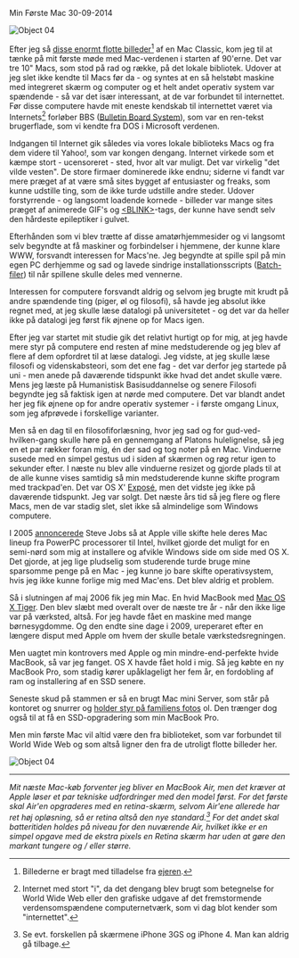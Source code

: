 Min F&oslash;rste Mac
30-09-2014

![Object 04](https://log.logiskhave.dk/static/20140930_object-04.jpg "Object #04 - via fiftyfootshadows.net")

Efter jeg så [disse enormt flotte billeder](http://fiftyfootshadows.net/2014/01/25/object-04/)[^0] af en Mac Classic, kom jeg til at tænke på mit første møde med Mac-verdenen i starten af 90'erne. Det var tre 10" Macs, som stod på rad og række, på det lokale bibliotek. Udover at jeg slet ikke kendte til Macs før da - og syntes at en så helstøbt maskine med integreret skærm og computer og et helt andet operativ system var spændende - så var det især interessant, at de var forbundet til internettet. Før disse computere havde mit eneste kendskab til internettet været via Internets[^1] forløber BBS ([Bulletin Board System](http://da.m.wikipedia.org/wiki/BBS)), som var en ren-tekst brugerflade, som vi kendte fra DOS i Microsoft verdenen.

Indgangen til Internet gik således via vores lokale biblioteks Macs og fra dem videre til Yahoo!, som var kongen dengang. Internet virkede som et kæmpe stort - ucensoreret - sted, hvor alt var muligt. Det var virkelig "det vilde vesten". De store firmaer dominerede ikke endnu; siderne vi fandt var mere præget af at være små sites bygget af entusiaster og freaks, som kunne udstille ting, som de ikke turde udstille andre steder. Udover forstyrrende - og langsomt loadende kornede - billeder var mange sites præget af animerede GIF's og [<BLINK\>](http://en.m.wikipedia.org/wiki/Blink_element)-tags, der kunne have sendt selv den hårdeste epileptiker i gulvet.

Efterhånden som vi blev trætte af disse amatørhjemmesider og vi langsomt selv begyndte at få maskiner og forbindelser i hjemmene, der kunne klare WWW, forsvandt interessen for Macs'ne. Jeg begyndte at spille spil på min egen PC derhjemme og sad og lavede sindrige installationsscripts ([Batch-filer](http://en.m.wikipedia.org/wiki/Batch_file#DOS)) til når spillene skulle deles med vennerne. 

Interessen for computere forsvandt aldrig og selvom jeg brugte mit krudt på andre spændende ting (piger, øl og filosofi), så havde jeg absolut ikke regnet med, at jeg skulle læse datalogi på universitetet - og det var da heller ikke på datalogi jeg først fik øjnene op for Macs igen.

Efter jeg var startet mit studie gik det relativt hurtigt op for mig, at jeg havde mere styr på computere end resten af mine medstuderende og jeg blev af flere af dem opfordret til at læse datalogi. Jeg vidste, at jeg skulle læse filosofi og videnskabsteori, som det ene fag - det var derfor jeg startede på uni - men anede på daværende tidspunkt ikke hvad det andet skulle være. Mens jeg læste på Humanistisk Basisuddannelse og senere Filosofi begyndte jeg så faktisk igen at nørde med computere. Det var blandt andet her jeg fik øjnene op for andre operativ systemer - i første omgang Linux, som jeg afprøvede i forskellige varianter. 

Men så en dag til en filosofiforlæsning, hvor jeg sad og for gud-ved-hvilken-gang skulle høre på en gennemgang af Platons hulelignelse, så jeg en et par rækker foran mig, én der sad og tog noter på en Mac. Vinduerne susede med en simpel gestus ud i siden af skærmen og røg retur igen to sekunder efter. I næste nu blev alle vinduerne resizet og gjorde plads til at de alle kunne vises samtidig så min medstuderende kunne skifte program med trackpad'en. Det var OS X' [Exposé](http://en.m.wikipedia.org/wiki/Exposé_(Mac_OS_X)), men det vidste jeg ikke på daværende tidspunkt. Jeg var solgt. Det næste års tid så jeg flere og flere Macs, men de var stadig slet, slet ikke så almindelige som Windows computere.  

I 2005 [annoncerede](https://www.youtube.com/watch?v=ghdTqnYnFyg) Steve Jobs så at Apple ville skifte hele deres Mac lineup fra PowerPC processorer til Intel, hvilket gjorde det muligt for en semi-nørd som mig at installere og afvikle Windows side om side med OS X. Det gjorde, at jeg lige pludselig som studerende turde bruge mine sparsomme penge på en Mac - jeg kunne jo bare skifte operativsystem, hvis jeg ikke kunne forlige mig med Mac'ens. Det blev aldrig et problem. 

Så i slutningen af maj 2006 fik jeg min Mac. En hvid MacBook med [Mac OS X Tiger](http://en.wikipedia.org/wiki/Mac_OS_X_Tiger). Den blev slæbt med overalt over de næste tre år - når den ikke lige var på værksted, altså. For jeg havde fået en maskine med mange børnesygdomme. Og den endte sine dage i 2009, ureperaret efter en længere disput med Apple om hvem der skulle betale værkstedsregningen. 

Men uagtet min kontrovers med Apple og min mindre-end-perfekte hvide MacBook, så var jeg fanget. OS X havde fået hold i mig. Så jeg købte en ny MacBook Pro, som stadig kører upåklageligt her fem år, en fordobling af ram og installering af en SSD senere. 

Seneste skud på stammen er så en brugt Mac mini Server, som står på kontoret og snurrer og [holder styr på familiens fotos](http://log.logiskhave.dk/2014/0924_foto_workflow.html) ol. Den trænger dog også til at få en SSD-opgradering som min MacBook Pro.

Men min første Mac vil altid være den fra biblioteket, som var forbundet til World Wide Web og som altså ligner den fra de utroligt flotte billeder her.

![Object 04](https://log.logiskhave.dk/static/20140930_object-04-1.jpg "Object #04 - via fiftyfootshadows.net")

-----------------------------------------------------------

*Mit næste Mac-køb forventer jeg bliver en MacBook Air, men det kræver at Apple løser et par tekniske udfordringer med den model først. For det første skal Air'en opgraderes med en retina-skærm, selvom Air'ene allerede har ret høj opløsning, så *er* retina altså den nye standard.[^2] For det andet skal batteritiden holdes på niveau for den nuværende Air, hvilket ikke er en simpel opgave med de ekstra pixels en Retina skærm har uden at gøre den markant tungere og / eller større.*

[^0]: Billederne er bragt med tilladelse fra [ejeren](http://fiftyfootshadows.net/). 

[^1]: Internet med stort "i", da det dengang blev brugt som betegnelse for World Wide Web eller den grafiske udgave af det fremstormende verdensomspændene computernetværk, som vi dag blot kender som "internettet".

[^2]: Se evt. forskellen på skærmene iPhone 3GS og iPhone 4. Man kan aldrig gå tilbage.
